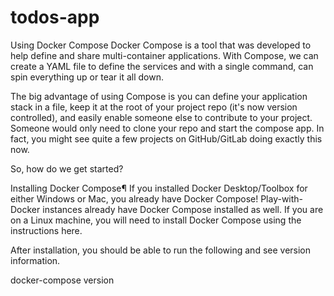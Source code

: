 # todos-app
Using Docker Compose
Docker Compose is a tool that was developed to help define and share multi-container applications. With Compose, we can create a YAML file to define the services and with a single command, can spin everything up or tear it all down.

The big advantage of using Compose is you can define your application stack in a file, keep it at the root of your project repo (it's now version controlled), and easily enable someone else to contribute to your project. Someone would only need to clone your repo and start the compose app. In fact, you might see quite a few projects on GitHub/GitLab doing exactly this now.

So, how do we get started?

Installing Docker Compose¶
If you installed Docker Desktop/Toolbox for either Windows or Mac, you already have Docker Compose! Play-with-Docker instances already have Docker Compose installed as well. If you are on a Linux machine, you will need to install Docker Compose using the instructions here.

After installation, you should be able to run the following and see version information.


docker-compose version
